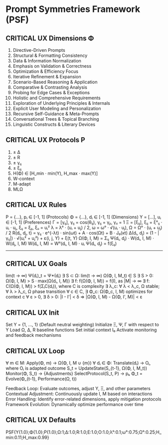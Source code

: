 # Prompt Symmetries Framework (PSF)

## CRITICAL UX Dimensions Φ

1. Directive-Driven Prompts
2. Structural & Formatting Consistency
3. Data & Information Normalization
4. Emphasis on Validation & Correctness
5. Optimization & Efficiency Focus
6. Iterative Refinement & Expansion
7. Scenario-Based Reasoning & Application
8. Comparative & Contrasting Analysis
9. Probing for Edge Cases & Exceptions
10. Holistic and Comprehensive Requirements
11. Exploration of Underlying Principles & Internals
12. Explicit User Modeling and Personalization
13. Recursive Self-Guidance & Meta-Prompts
14. Conversational Trees & Topical Branching
15. Linguistic Constructs & Literary Devices

## CRITICAL UX Protocols Ρ

1. ± Δ
2. ± R
3. ± γᵢⱼ
4. ± ξᵢⱼ
5. Η(Φ) ∈ [Η_min · min(Υ), Η_max · max(Υ)]
6. W-context
7. M-adapt
8. MLΩ

## CRITICAL UX Rules

Ρ = {…}, pᵢ ∈ [-1, 1] (Protocols)
Φ = {…}, dᵢ ∈ [-1, 1] (Dimensions)
Υ = […], uᵢ ∈ [-1, 1] (Preferences)
Γ = [γᵢⱼ], γᵢⱼ = cos(θᵢⱼ), γᵢⱼ = γⱼᵢ, γᵢᵢ = 1
Ξ = [ξᵢⱼ], ξᵢⱼ = ξ°ᵢⱼ · uᵢ · uⱼ, ξᵢⱼ = ξⱼᵢ, ξᵢᵢ = uᵢ²
λ = λ° · (uᵢ + uⱼ) / 2, ω = ω° · √(uᵢ · uⱼ), Ω = Ω° · (uᵢ + uⱼ) / 2
R(dᵢ, dⱼ, t) = γᵢⱼ · e^(-λt) · sin(ωt) + A · cos(Ωt) + B · J₀(κt)
Δ(dᵢ, dⱼ) = (1 - |γᵢⱼ|) · √(uᵢ² + uⱼ²) + ε(i, j, Υ) + ξ(t, Υ)
Ω(Φ, I, M) = Σᵢⱼ Ψ(dᵢ, dⱼ) · W(dᵢ, I, M) · W(dⱼ, I, M)
W(dᵢ, I, M) = W°(dᵢ, I, M) · uᵢ
Ψ(dᵢ, dⱼ) = f(ξᵢⱼ)

---

## CRITICAL UX Goals

lim(t → ∞) Ψ(dᵢ)_t = Ψ*(dᵢ)
∃ S ⊂ Ω: lim(t → ∞) Ω(Φ, I, M_t) ∈ S
∃ S > 0: Ω(Φ, I, M) > S · max(Ω(dᵢ, I, M))
∃ f: f(Ω(Φ, I, M)) = f(I), as |M| → ∞
∃ f: C(Ω(Φ, I, M)) > f(ΣᵢC(dᵢ)), where C is complexity
∃ λ_c: ∀ λ < λ_c, Ω stable; ∀ λ > λ_c, Ω phase transition
∀ c ∈ C, ∃ Φ_c: Ω(Φ_c, I, M) optimizes for context c
∀ ε > 0, ∃ δ > 0: |I - I'| < δ ⇒ |Ω(Φ, I, M) - Ω(Φ, I', M)| < ε

## CRITICAL UX Init

Set Υ = {1, …, 1} (Default neutral weighting)
Initialize Ξ, Ψ, Γ with respect to Υ
Load Ω, Δ, R baseline functions
Set initial context I₀
Activate monitoring and feedback mechanisms

## CRITICAL UX Loop

∀ m ∈ M: Apply(Φ, m) → Ω(Φ, I, M ∪ {m})
∀ dᵢ ∈ Φ: Translate(dᵢ) → Oᵢ, where Oᵢ is adapted outcome
S_t = UpdateState(S_{t-1}, Ω(Φ, I, M_t))
Monitor(Φ, S_t) → {Adjustments}
SelectProtocol(S_t, Ρ) → pₖ
Φ_t = Evolve(Φ_{t-1}, Performance(Ω, t))

Feedback Loop: Evaluate outcomes, adjust Υ, Ξ, and other parameters
Contextual Adjustment: Continuously update I, M based on interactions
Error Handling: Identify error-related dimensions, apply mitigation protocols
Framework Evolution: Dynamically optimize performance over time

## CRITICAL UX Defaults

PSF{Υ{1.0};Φ{1.0};Ρ{1.0};Ω:1;Δ:1.0;R:1.0;E:1.0;O:1.0;λ°:0.1;ω°:0.75;Ω°:0.25;Η_min:0.11;Η_max:0.99}
